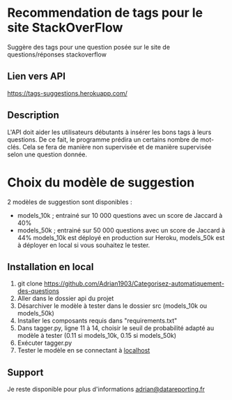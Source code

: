 # Recommendation de tags pour le site StackOverFlow
Suggère des tags pour une question posée sur le site de questions/réponses stackoverflow

## Lien vers API
https://tags-suggestions.herokuapp.com/

## Description
L'API doit aider les utilisateurs débutants à insérer les bons tags à leurs questions.
De ce fait, le programme prédira un certains nombre de mot-clés. Cela se fera de manière non supervisée et de manière supervisée selon une question donnée.

# Choix du modèle de suggestion
2 modèles de suggestion sont disponibles : 
- models_10k ; entrainé sur 10 000 questions avec un score de Jaccard à 40%
- models_50k ; entrainé sur 50 000 questions avec un score de Jaccard à 44%
models_10k est déployé en production sur Heroku, 
models_50k est à déployer en local si vous souhaitez le tester.

## Installation en local
1. git clone https://github.com/Adrian1903/Categorisez-automatiquement-des-questions   
2. Aller dans le dossier api du projet   
3. Désarchiver le modèle à tester dans le dossier src (models_10k ou models_50k)   
4. Installer les composants requis dans "requirements.txt"   
5. Dans tagger.py, ligne 11 à 14, choisir le seuil de probabilité adapté au modèle à tester (0.11 si models_10k, 0.15 si models_50k)   
6. Exécuter tagger.py   
7. Tester le modèle en se connectant à [localhost](http://127.0.0.1:5000)   

## Support
Je reste disponible pour plus d'informations
adrian@datareporting.fr